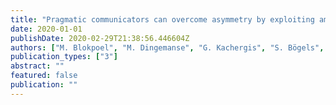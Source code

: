 ```yaml
---
title: "Pragmatic communicators can overcome asymmetry by exploiting ambiguity"
date: 2020-01-01
publishDate: 2020-02-29T21:38:56.446604Z
authors: ["M. Blokpoel", "M. Dingemanse", "G. Kachergis", "S. Bögels", "I. Toni", "I. van Rooij", "the CABB team"]
publication_types: ["3"]
abstract: ""
featured: false
publication: ""
---
```


